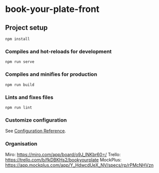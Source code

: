 # book-your-plate-front

## Project setup
```
npm install
```

### Compiles and hot-reloads for development
```
npm run serve
```

### Compiles and minifies for production
```
npm run build
```

### Lints and fixes files
```
npm run lint
```

### Customize configuration
See [Configuration Reference](https://cli.vuejs.org/config/).

### Organisation
Miro: https://miro.com/app/board/o9J_lNKbr60=/
Trello: https://trello.com/b/fkDBKHs2/bookyourplate
MockPlus: https://app.mockplus.com/app/Y_HdwcdUeX_NV/specs/rp/rPMcNHVzn
